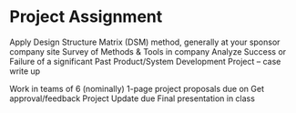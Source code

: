 # Project Assignment

Apply Design Structure Matrix (DSM) method,
generally at your sponsor company site
Survey of Methods & Tools in company
Analyze Success or Failure of a significant Past
Product/System Development Project – case
write up

Work in teams of 6 (nominally)
1-page project proposals due on
Get approval/feedback
Project Update due
Final presentation in class










